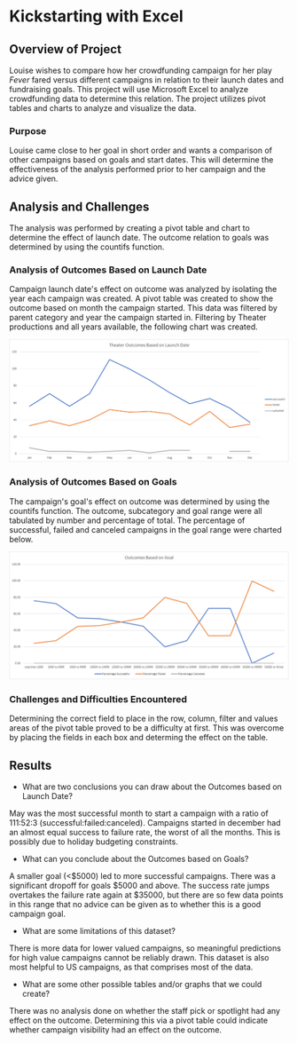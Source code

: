 # Kickstarting with Excel

## Overview of Project

Louise wishes to compare how her crowdfunding campaign for her play _Fever_ fared versus different campaigns in relation to their launch dates and fundraising goals. This project will use Microsoft Excel to analyze crowdfunding data to determine this relation. The project utilizes pivot tables and charts to analyze and visualize the data.

### Purpose

Louise came close to her goal in short order and wants a comparison of other campaigns based on goals and start dates. This will determine the effectiveness of the analysis performed prior to her campaign and the advice given.

## Analysis and Challenges

The analysis was performed by creating a pivot table and chart to determine the effect of launch date. The outcome relation to goals was determined by using the countifs function.

### Analysis of Outcomes Based on Launch Date

Campaign launch date's effect on outcome was analyzed by isolating the year each campaign was created. A pivot table was created to show the outcome based on month the campaign started. This data was filtered by parent category and year the campaign started in. Filtering by Theater productions and all years available, the following chart was created.

![Theater_Outcomes_vs_Launch.png](https://github.com/mcwatts88/kickstarter-analysis/blob/main/Resources/Theater_Outcomes_vs_Launch.png?raw=true)

### Analysis of Outcomes Based on Goals

The campaign's goal's effect on outcome was determined by using the countifs function. The outcome, subcategory and goal range were all tabulated by number and percentage of total. The percentage of successful, failed and canceled campaigns in the goal range were charted below.

![Outcomes_vs_Goals.png](https://github.com/mcwatts88/kickstarter-analysis/blob/main/Resources/Outcomes_vs_Goals.png?raw=true)

### Challenges and Difficulties Encountered

Determining the correct field to place in the row, column, filter and values areas of the pivot table proved to be a difficulty at first. This was overcome by placing the fields in each box and determing the effect on the table.

## Results

- What are two conclusions you can draw about the Outcomes based on Launch Date?

May was the most successful month to start a campaign with a ratio of 111:52:3 (successful:failed:canceled). Campaigns started in december had an almost equal success to failure rate, the worst of all the months. This is possibly due to holiday budgeting constraints.

- What can you conclude about the Outcomes based on Goals?

A smaller goal (<$5000) led to more successful campaigns. There was a significant dropoff for goals $5000 and above. The success rate jumps overtakes the failure rate again at $35000, but there are so few data points in this range that no advice can be given as to whether this is a good campaign goal.

- What are some limitations of this dataset?

There is more data for lower valued campaigns, so meaningful predictions for high value campaigns cannot be reliably drawn. This dataset is also most helpful to US campaigns, as that comprises most of the data.

- What are some other possible tables and/or graphs that we could create?

There was no analysis done on whether the staff pick or spotlight had any effect on the outcome. Determining this via a pivot table could indicate whether campaign visibility had an effect on the outcome. 
